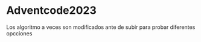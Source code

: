 # Adventcode2023
Los algoritmo a veces son modificados ante de subir para probar diferentes opcciones 
